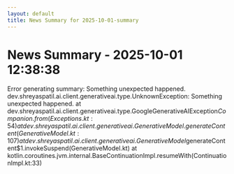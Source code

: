 ```yaml
---
layout: default
title: News Summary for 2025-10-01-summary
---
```

# News Summary - 2025-10-01 12:38:38

Error generating summary: Something unexpected happened.
dev.shreyaspatil.ai.client.generativeai.type.UnknownException: Something unexpected happened.
	at dev.shreyaspatil.ai.client.generativeai.type.GoogleGenerativeAIException$Companion.from(Exceptions.kt:54)
	at dev.shreyaspatil.ai.client.generativeai.GenerativeModel.generateContent(GenerativeModel.kt:107)
	at dev.shreyaspatil.ai.client.generativeai.GenerativeModel$generateContent$1.invokeSuspend(GenerativeModel.kt)
	at kotlin.coroutines.jvm.internal.BaseContinuationImpl.resumeWith(ContinuationImpl.kt:33)